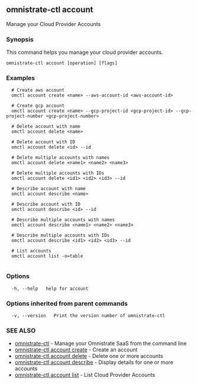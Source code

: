 ## omnistrate-ctl account

Manage your Cloud Provider Accounts

### Synopsis

This command helps you manage your cloud provider accounts.

```
omnistrate-ctl account [operation] [flags]
```

### Examples

```
  # Create aws account
  omctl account create <name> --aws-account-id <aws-account-id>

  # Create gcp account
  omctl account create <name> --gcp-project-id <gcp-project-id> --gcp-project-number <gcp-project-number>

  # Delete account with name
  omctl account delete <name>

  # Delete account with ID
  omctl account delete <id> --id

  # Delete multiple accounts with names
  omctl account delete <name1> <name2> <name3>

  # Delete multiple accounts with IDs
  omctl account delete <id1> <id2> <id3> --id

  # Describe account with name
  omctl account describe <name>

  # Describe account with ID
  omctl account describe <id> --id
  
  # Describe multiple accounts with names
  omctl account describe <name1> <name2> <name3>

  # Describe multiple accounts with IDs
  omctl account describe <id1> <id2> <id3> --id

  # List accounts
  omctl account list -o=table


```

### Options

```
  -h, --help   help for account
```

### Options inherited from parent commands

```
  -v, --version   Print the version number of omnistrate-ctl
```

### SEE ALSO

* [omnistrate-ctl](omnistrate-ctl.md)	 - Manage your Omnistrate SaaS from the command line
* [omnistrate-ctl account create](omnistrate-ctl_account_create.md)	 - Create an account
* [omnistrate-ctl account delete](omnistrate-ctl_account_delete.md)	 - Delete one or more accounts
* [omnistrate-ctl account describe](omnistrate-ctl_account_describe.md)	 - Display details for one or more accounts
* [omnistrate-ctl account list](omnistrate-ctl_account_list.md)	 - List Cloud Provider Accounts

